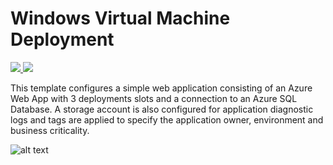 # Windows Virtual Machine Deployment

<a href="https://portal.azure.com/#create/Microsoft.Template/uri/https://portal.azure.com/#create/Microsoft.Template/uri/https%3A%2F%2Fraw.githubusercontent.com%2Fans-cloud%2Fazure_service_catalogue%2Fmaster%2Fbasic-web-application%2FazureDeploy.json" target="_blank">
    <img src="http://azuredeploy.net/deploybutton.png"/>
</a>
<a href="https://portal.azure.com/#create/Microsoft.Template/uri/https%3A%2F%2Fraw.githubusercontent.com%2Fans-cloud%2Fazure_service_catalogue%2Fmaster%2Fbasic-web-application%2FazureDeploy.json" target="_blank">
    <img src="http://armviz.io/visualizebutton.png"/>
</a>

This template configures a simple web application consisting of an Azure Web App with 3 deployments slots and a connection to an Azure SQL Database. A storage account is also configured for application diagnostic logs and tags are applied to specify the application owner, environment and business criticality.

![alt text](https://docs.microsoft.com/en-us/azure/architecture/reference-architectures/app-service-web-app/images/basic-web-app.png)